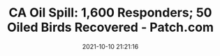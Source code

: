 ---
"title": "CA Oil Spill: 1,600 Responders; 50 Oiled Birds Recovered - Patch.com"
"date": "2021-10-10 21:21:16"
"feed_name": "GOOGLENEWSDRILLING"
"feed_website": "https://news.google.com/search?q=drilling%2Bincident&hl=en-US&gl=US&ceid=US:en"
"feed_rss": "https://news.google.com/rss/search?q=drilling%2Bincident&hl=en-US&gl=US&ceid=US:en"
"link": "https://patch.com/california/orange-county/ca-oil-spill-1-600-responders-50-oiled-birds-recovered"
"source": "{'href': 'https://patch.com', 'title': 'Patch.com'}"
"file": "_posts/2021-1-1-14c590671c120907b1869dc49db484b3bd34d075.md"
"accident": "1"
"drilling": "0"
"dead": "0"
"injured": "0"
"arrested": "0"
"place": "unknown place"
"where": "unknown site"
"causes": "unknown"
"place_uri": "unknown place"
---